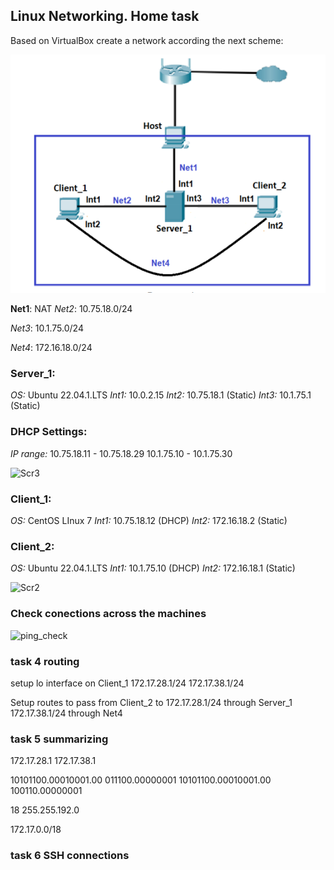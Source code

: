 ## Linux Networking. Home task

Based on VirtualBox create a network according the next scheme:

![](https://github.com/silver2mike/EPAM-OnlineUA-Cloud-DevOps-Fundamentals-Autumn-2022/blob/main/L1/Linux-Network/png/Screenshot_1.png)

**Net1**: NAT
*Net2*: 10.75.18.0/24

*Net3*: 10.1.75.0/24

*Net4*: 172.16.18.0/24 

### Server_1:

*OS:* Ubuntu 22.04.1.LTS
*Int1:* 10.0.2.15
*Int2:* 10.75.18.1 (Static)
*Int3:* 10.1.75.1 (Static)

### DHCP Settings:

*IP range:*
10.75.18.11 - 10.75.18.29
10.1.75.10 - 10.1.75.30

![Scr3]()

### Client_1:

*OS:* CentOS LInux 7
*Int1:* 10.75.18.12 (DHCP)
*Int2:* 172.16.18.2 (Static)

### Client_2:

*OS:* Ubuntu 22.04.1.LTS
*Int1:* 10.1.75.10 (DHCP)
*Int2:* 172.16.18.1 (Static)

![Scr2]()

### Check conections across the machines

![ping_check]()



### task 4 routing

setup lo interface on Client_1
172.17.28.1/24
172.17.38.1/24

Setup routes to pass from Client_2 to 
172.17.28.1/24 through Server_1
172.17.38.1/24 through Net4

### task 5 summarizing

172.17.28.1
172.17.38.1


10101100.00010001.00 011100.00000001
10101100.00010001.00 100110.00000001

18
255.255.192.0

172.17.0.0/18

### task 6 SSH connections



